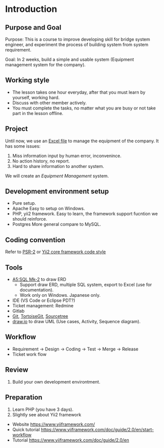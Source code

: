 # Introduction

## Purpose and Goal

Purpose: This is a course to improve developing skill for bridge system engineer, and experiment the process of building system from system requirement.

Goal: In 2 weeks, build a simple and usable system (Equipment management system for the company).

## Working style

* The lesson takes one hour everyday, after that you must learn by yourself, working hard.
* Discuss with other member actively.
* You must complete the tasks, no matter what you are busy or not take part in the lesson offline.

## Project

Until now, we use an [Excel file](https://docs.google.com/spreadsheets/d/1sVi0L5JkISjlIEoPzRzVbnmQRUb8hJRDNzGc4odk-oA/edit#gid=0) to manage the equipment of the company.
It has some issues:
1. Miss information input by human error, inconvenince.
2. No action history, no report.
3. Hard to share information to another system.

We will create an *Equipment Management* system.

## Development environment setup

* Pure setup.
* Apache
  Easy to setup on Windows.
* PHP, yii2 framework.
  Easy to learn, the framework support fucntion we should reinforce.
* Postgres
  More general compare to MySQL.

## Coding convention

Refer to [PSR-2](https://www.php-fig.org/psr/psr-2/) or [Yii2 core framework code style](https://github.com/yiisoft/yii2/blob/master/docs/internals/core-code-style.md)

## Tools

* [A5:SQL Mk-2](https://a5m2.mmatsubara.com/index.en.html) to draw ERD
  * Support draw ERD, multiple SQL system, export to Excel (use for documentation).
  * Work only on Windows. Japanese only.
* IDE (VS Code or Eclipse PDT?)
* Ticket management: Redmine
* Gitlab
* [Git](https://git-scm.com/), [TortoiseGit](https://tortoisegit.org/), [Sourcetree](https://www.sourcetreeapp.com/)
* [draw.io](https://www.draw.io/) to draw UML (Use cases, Activity, Sequence diagram).

## Workflow

* Requirement -> Design -> Coding -> Test -> Merge -> Release
* Ticket work flow

## Review

1. Build your own development environtment.

## Preparation

1. Learn PHP (you have 3 days).
2. Slightly see about Yii2 framework
  * Website https://www.yiiframework.com/
  * Quick tutorial https://www.yiiframework.com/doc/guide/2.0/en/start-workflow
  * Tutorial https://www.yiiframework.com/doc/guide/2.0/en

